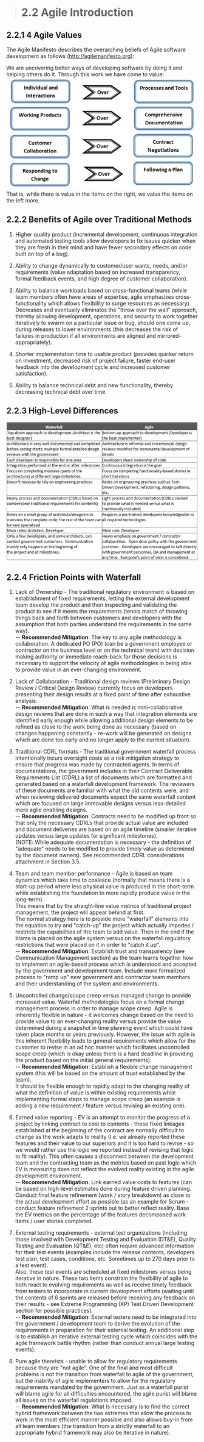 > # **2.2** Agile Introduction

## 2.2.1 4 Agile Values

The Agile Manifesto describes the overarching beliefs of Agile software development as follows (http://agilemanifesto.org): 

We are uncovering better ways of developing software by doing it and helping others do it. Through this work we have come to value:<br/>
![Agile](images/agile.jpg)<br/>
That is, while there is value in the items on the right, we value the items on the left more.

## 2.2.2 Benefits of Agile over Traditional Methods

1.	Higher quality product (incremental development, continuous integration and automated testing tools allow developers to fix issues quicker when they are fresh in their mind and have fewer secondary effects on code built on top of a bug).  

2.	Ability to change dynamically to customer/user wants, needs, and/or requirements (value adaptation based on increased transparency, formal feedback events, and high degree of customer collaboration).  

3.	Ability to balance workloads based on cross-functional teams (while team members often have areas of expertise, agile emphasizes 
cross-functionality which allows flexibility to surge resources as necessary).  Decreases and eventually eliminates the "throw over the wall" 
approach, thereby allowing development, operations, and security to work together iteratively to swarm on a particular issue or bug, 
should one come up, during releases to lower environments (this decreases the risk of failures in production if all environments are aligned and 
mirrored-appropriately). 

4.	Shorter implementation time to usable product (provides quicker return on investment, decreased risk of project failure, faster end-user feedback into the development cycle and increased customer satisfaction).  

5.	Ability to balance technical debt and new functionality, thereby decreasing technical debt over time. 

## 2.2.3 High-Level Differences
![vschart](images/vschart.jpg)<br/>

## 2.2.4 Friction Points with Waterfall

1.	Lack of Ownership - The traditional regulatory environment is based on establishment of fixed requirements, 
letting the external development team develop the product and then inspecting and validating the product to see if it meets the 
requirements (tennis match of throwing things back and forth between customers and developers with the assumption that both parties understand 
the requirements in the same way).<br/>
--      **Recommended Mitigation**: The key to any agile methodology is collaboration.  A dedicated PO (PO) 
(can be a government employee or contractor on the business level or on the technical team) with decision making authority or immediate 
reach-back for those decisions is necessary to support the velocity of agile methodologies in being able to provide value in an 
ever-changing environment.

2.	Lack of Collaboration - Traditional design reviews (Preliminary Design Review / Critical Design Review) currently focus on developers 
presenting their design results at a fixed point of time after exhaustive analysis.<br/>
--	**Recommended Mitigation**: What is needed is mini-collaborative design reviews that are done in such a way that integration elements are 
identified early enough while allowing additional design elements to be refined as close to the work being done as necessary 
(based on changes happening constantly - re-work will be generated on designs which are done too early and no longer apply to the current situation).

3.	Traditional CDRL formats - The traditional government waterfall process intentionally incurs oversight costs as a risk mitigation strategy 
to ensure that progress was made by contracted agents.  In terms of documentations, the government includes in their Contract Deliverable Requirements 
List (CDRL) a list of documents which are formatted and generated based on a waterfall development framework.  The reviewers of these documents 
are familiar with what the old contents were, and when reviewing delivered documents expect the same waterfall content which are focused on large 
immovable designs versus less-detailed more agile enabling designs.<br/>
--	**Recommended Mitigation**: Contracts need to be modified up front so that only the necessary CDRLs that provide actual value are included and 
document deliveries are based on an agile timeline (smaller iterative updates versus large updates for significant milestones).  
(NOTE: While adequate documentation is necessary - the definition of "adequate" needs to be modified to provide timely value as determined 
by the document owners).  See recommended CDRL considerations attachment in Section 3.5. 

4.	Team and team member performance - Agile is based on team dynamics which take time to coalesce (normally that means there is a start-up period where less physical value is produced in the short-term while establishing the foundation to more rapidly produce value in the long-term).  
This means that by the straight-line value metrics of traditional project management, the project will appear behind at first.  
The normal strategy here is to provide more "waterfall" elements into the equation to try and "catch-up" the project which actually impedes / restricts 
the capabilities of the team to add value.  Then in the end if the blame is placed on the agile system versus on the waterfall regulatory restrictions 
that were placed on it in order to "catch it up".<br/>
--	**Recommended Mitigation**: Establish trust and transparency (see Communication Management section) as the team learns together how to implement 
an agile-based process which is understood and accepted by the government and development team.  Include more formalized process to 
"ramp up" new government and contractor team members and their understanding of the system and environments.

5.	Uncontrolled change/scope creep versus managed change to provide increased value. Waterfall methodologies focus on a formal change 
management process in order to manage scope creep.  Agile is inherently flexible in nature - it welcomes change based on the need to provide value 
to an ever-changing reality versus provide the value determined during a snapshot in time planning event which could have taken place months or 
years previously.  However, the issue with agile is this inherent flexibility leads to general requirements which allow for the customer to 
revise in an ad hoc manner which facilitates uncontrolled scope creep (which is okay unless there is a hard deadline in providing the product 
based on the initial general requirements).<br/>
--	**Recommended Mitigation**: Establish a flexible change management system (this will be based on the amount of trust established by the team).  
It should be flexible enough to rapidly adapt to the changing reality of what the definition of value is within existing requirements while 
implementing formal steps to manage scope creep (an example is adding a new requirement / feature versus revising an existing one). 

6.	Earned value reporting - EV is an attempt to monitor the progress of a project by linking contract to cost to contents - these fixed linkages 
established at the beginning of the contract are normally difficult to change as the work adapts to reality 
(I.e.  we already reported these features and their value to our superiors and it is too hard to revise - so we would rather use the logic we 
reported instead of revising that logic to fit reality).  This often causes a disconnect between the development team and the contracting team 
as the metrics based on past logic which EV is measuring does not reflect the evolved reality existing in the agile development environment.<br/>
--	**Recommended Mitigation**: Link earned value costs to features (can be based on high-level estimates done during feature driven planning.  
Conduct final feature refinement (work / story breakdown) as close to the actual development effort as possible (as an example for Scrum - conduct 
feature refinement 2 sprints out to better reflect reality.  Base the EV metrics on the percentage of the features decomposed work items / user stories 
completed.  

7.	External testing requirements - external test organizations (including those involved with Development Testing and Evaluation (DT&E), 
Quality Testing and Evaluation (QT&E), etc) often require advanced information for their test events (examples include the release contents, 
developers test plan, test cases, conditions, etc. Sometimes up to 270 days prior to a test event).  
Also, these test events are scheduled at fixed milestones versus being iterative in nature.  These two items constrain the flexibility of 
agile to both react to evolving requirements as well as receive timely feedback from testers to incorporate in current development efforts 
(waiting until the contents of 6 sprints are released before receiving any feedback on their results - see Extreme Programming (XP) Test Driven 
Development section for possible practices).<br/>
--	**Recommended Mitigation**: External testers need to be integrated into the government / development team to derive the evolution of the 
requirements in preparation for their external testing.  An additional step is to establish an iterative external testing cycle which 
coincides with the agile framework battle rhythm (rather than conduct annual large testing events).  

8.	Pure agile theorists - unable to allow for regulatory requirements because they are "not agile".  One of the final and most difficult 
problems is not the transition from waterfall to agile of the government, but the inability of agile implementers to allow for the regulatory 
requirements mandated by the government.  Just as a waterfall purist will blame agile for all difficulties encountered, the agile purist will 
blame all issues on the waterfall regulations imposed.<br/>
--	**Recommended Mitigation**: What is necessary is to find the correct hybrid framework between the two extremes that allow the process 
to work in the most efficient manner possible and also allows buy-in from all team members (the transition from a strictly waterfall to an 
appropriate hybrid framework may also be iterative in nature). 